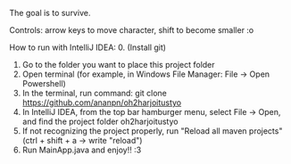 The goal is to survive.

Controls: arrow keys to move character, shift to become smaller :o


How to run with IntelliJ IDEA: 
0. (Install git)
1. Go to the folder you want to place this project folder
2. Open terminal (for example, in Windows File Manager: File -> Open Powershell)
3. In the terminal, run command: git clone https://github.com/ananpn/oh2harjoitustyo
4. In IntelliJ IDEA, from the top bar hamburger menu, select File -> Open, and find the project folder oh2harjoitustyo
5. If not recognizing the project properly, run "Reload all maven projects" (ctrl + shift + a -> write "reload")
6. Run MainApp.java and enjoy!! :3

